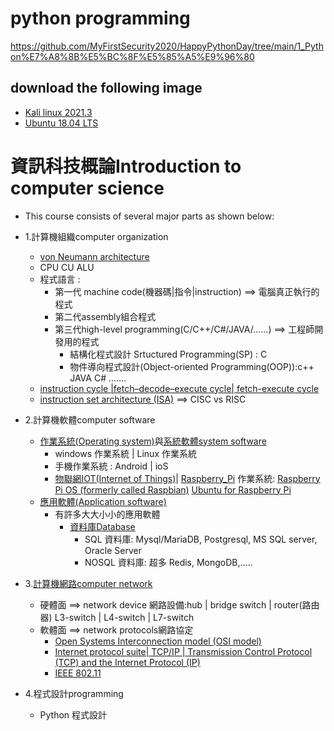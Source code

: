 # python programming

https://github.com/MyFirstSecurity2020/HappyPythonDay/tree/main/1_Python%E7%A8%8B%E5%BC%8F%E5%85%A5%E9%96%80


## download the following image

- [Kali linux 2021.3](https://drive.google.com/file/d/1AvVImV_uF4k_XKRSKNr-pElDfQ0ifVsQ/view?usp=sharing)
- [Ubuntu 18.04 LTS ](https://drive.google.com/file/d/1QPy_Ztk5Gl1ZkHRRCCytEJRem0KjItOw/view?usp=sharing)


# 資訊科技概論Introduction to computer science
- This course consists of several major parts as shown below:
- 1.計算機組織computer organization
    - [von Neumann architecture](https://en.wikipedia.org/wiki/Von_Neumann_architecture) 
    - CPU CU ALU
    - 程式語言 : 
      - 第一代 machine code(機器碼|指令|instruction) ==> 電腦真正執行的程式
      - 第二代assembly組合程式  
      - 第三代high-level programming(C/C++/C#/JAVA/......) ==> 工程師開發用的程式
        - 結構化程式設計 Srtuctured Programming(SP) : C
        - 物件導向程式設計(Object-oriented Programming(OOP)):c++  JAVA  C# ....... 
    - [instruction cycle |fetch–decode–execute cycle| fetch-execute cycle](https://en.wikipedia.org/wiki/Instruction_cycle)
    - [instruction set architecture (ISA)](https://en.wikipedia.org/wiki/Instruction_set_architecture) ==>  CISC vs RISC

- 2.計算機軟體computer software
  - [作業系統(Operating system)](https://en.wikipedia.org/wiki/Operating_system)與[系統軟體system software](https://en.wikipedia.org/wiki/System_software)
    - windows 作業系統  |   Linux 作業系統
    - 手機作業系統 : Android | ioS
    - [物聯網IOT(Internet of Things)](https://en.wikipedia.org/wiki/Internet_of_things)| [Raspberry_Pi](https://en.wikipedia.org/wiki/Raspberry_Pi) 作業系統: [Raspberry Pi OS (formerly called Raspbian)](https://www.raspberrypi.org/software/)  [Ubuntu for Raspberry Pi](https://ubuntu.com/raspberry-pi)
  - [應用軟體(Application software)](https://en.wikipedia.org/wiki/Application_software)
    - 有許多大大小小的應用軟體
      - [資料庫Database](https://en.wikipedia.org/wiki/Database) 
        - SQL 資料庫: Mysql/MariaDB, Postgresql, MS SQL server, Oracle Server
        - NOSQL 資料庫: 超多 Redis, MongoDB,.....

- 3.[計算機網路computer network](https://en.wikipedia.org/wiki/Computer_network)
    - 硬體面 ==> network device 網路設備:hub | bridge switch | router(路由器) L3-switch | L4-switch | L7-switch
    - 軟體面 ==> network protocols網路協定
      -  [Open Systems Interconnection model (OSI model)](https://en.wikipedia.org/wiki/OSI_model)
      -  [Internet protocol suite| TCP/IP | Transmission Control Protocol (TCP) and the Internet Protocol (IP)](https://en.wikipedia.org/wiki/Internet_protocol_suite)
      -  [IEEE 802.11](https://en.wikipedia.org/wiki/IEEE_802.11)

- 4.程式設計programming
    - Python 程式設計 
